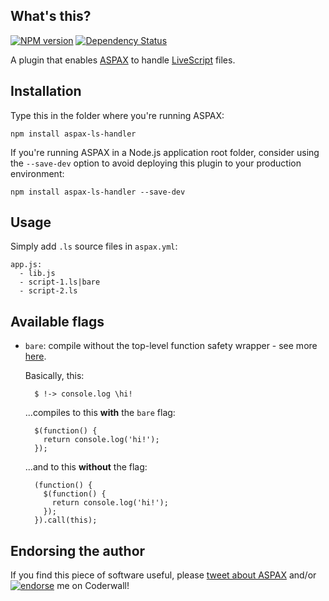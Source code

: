 ## What's this?
[![NPM version](https://badge.fury.io/js/aspax-ls-handler.png)](http://badge.fury.io/js/aspax-ls-handler)
[![Dependency Status](https://david-dm.org/icflorescu/aspax-ls-handler.png)](https://david-dm.org/icflorescu/aspax-ls-handler)

A plugin that enables [ASPAX](http://aspax.github.io) to handle [LiveScript](http://livescript.net) files.

## Installation
Type this in the folder where you're running ASPAX:

    npm install aspax-ls-handler

If you're running ASPAX in a Node.js application root folder, consider using the `--save-dev` option to avoid deploying this plugin to your production environment:

    npm install aspax-ls-handler --save-dev

## Usage
Simply add `.ls` source files in `aspax.yml`:

    app.js:
      - lib.js
      - script-1.ls|bare
      - script-2.ls

## Available flags

- `bare`: compile without the top-level function safety wrapper - see more [here](http://livescript.net/#usage).

  Basically, this:

        $ !-> console.log \hi!

  ...compiles to this **with** the `bare` flag:

        $(function() {
          return console.log('hi!');
        });

  ...and to this **without** the flag:

        (function() {
          $(function() {
            return console.log('hi!');
          });
        }).call(this);

## Endorsing the author
If you find this piece of software useful, please [tweet about ASPAX](http://twitter.com/share?text=Checkout%20ASPAX%2C%20the%20simple%20Node.js%20asset%20packager!&url=http%3A%2F%2Faspax.github.io&hashtags=aspax&via=icflorescu) and/or [![endorse](https://api.coderwall.com/icflorescu/endorsecount.png)](https://coderwall.com/icflorescu) me on Coderwall!

